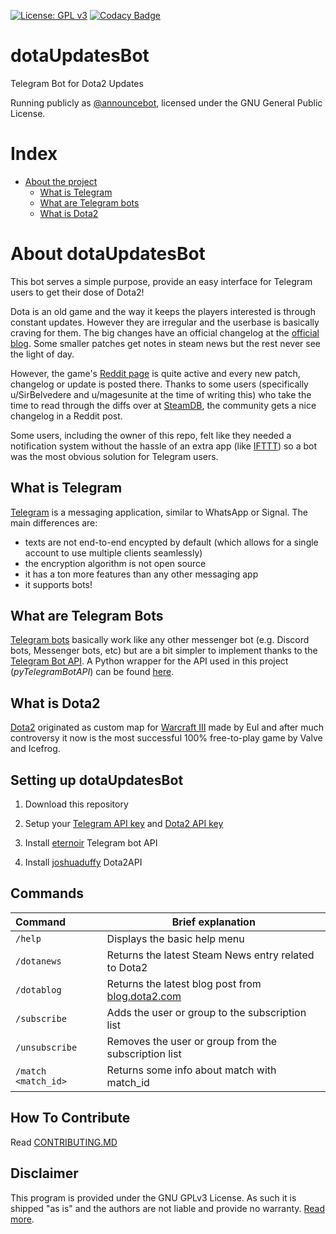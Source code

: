 [![License: GPL v3](https://img.shields.io/badge/License-GPL%20v3-blue.svg)](https://www.gnu.org/licenses/gpl-3.0)
[![Codacy Badge](https://api.codacy.com/project/badge/Grade/ba82c2f871a44d3db708b88abeed5f7a)](https://www.codacy.com/app/zachkont/dotaUpdatesBot?utm_source=github.com&amp;utm_medium=referral&amp;utm_content=zachkont/dotaUpdatesBot&amp;utm_campaign=Badge_Grade)

# dotaUpdatesBot

Telegram Bot for Dota2 Updates

Running publicly as [@announcebot](http://telegram.me/announcebot), licensed under the GNU General Public License.

# Index

- [About the project](#about-dotaupdatesbot)
  - [What is Telegram](#what-is-telegram)
  - [What are Telegram bots](#what-are-telegram-bots)
  - [What is Dota2](#what-is-dota2)

# About dotaUpdatesBot

This bot serves a simple purpose, provide an easy interface for Telegram users to get their dose of Dota2!

Dota is an old game and the way it keeps the players interested is through constant updates. However they are irregular and the userbase is basically craving for them. The big changes have an official changelog at the [official blog](https://blog.dota2.com). Some smaller patches get notes in steam news but the rest never see the light of day.

However, the game's [Reddit page](https://www.reddit.com/r/DotA2/) is quite active and every new patch, changelog or update is posted there. Thanks to some users (specifically u/SirBelvedere and u/magesunite at the time of writing this) who take the time to read through the diffs over at [SteamDB](https://steamdb.info/patchnotes/), the community gets a nice changelog in a Reddit post.

Some users, including the owner of this repo, felt like they needed a notification system without the hassle of an extra app (like [IFTTT](https://play.google.com/store/apps/details?id=com.ifttt.ifttt&hl=en)) so a bot was the most obvious solution for Telegram users.

## What is Telegram

[Telegram](https://telegram.org/) is a messaging application, similar to WhatsApp or Signal. The main differences are:

- texts are not end-to-end encypted by default (which allows for a single account to use multiple clients seamlessly)
- the encryption algorithm is not open source
- it has a ton more features than any other messaging app
- it supports bots!

## What are Telegram Bots

[Telegram bots](https://core.telegram.org/bots) basically work like any other messenger bot (e.g. Discord bots, Messenger bots, etc) but are a bit simpler to implement thanks to the [Telegram Bot API](https://core.telegram.org/bots/api). A Python wrapper for the API used in this project (*pyTelegramBotAPI*) can be found [here](https://github.com/eternnoir/pyTelegramBotAPI/).

## What is Dota2

[Dota2](https://www.dota2.com) originated as custom map for [Warcraft III](http://us.blizzard.com/en-us/games/war3/) made by Eul and after much controversy it now is the most successful 100% free-to-play game by Valve and Icefrog.

## Setting up dotaUpdatesBot

1. Download this repository

2. Setup your [Telegram API key](https://core.telegram.org/api/obtaining_api_id) and [Dota2 API key](https://dota2api.readthedocs.io/en/latest/tutorial.html#getting-an-api-key)

3. Install [eternoir](https://github.com/eternnoir/pyTelegramBotAPI/) Telegram bot API

4. Install [joshuaduffy](https://github.com/joshuaduffy/dota2api) Dota2API

## Commands

|Command | Brief explanation|
:----------------| -------------
|`/help`|Displays the basic help menu|
|`/dotanews`|Returns the latest Steam News entry related to Dota2 |
|`/dotablog`|Returns the latest blog post from [blog.dota2.com](https://blog.dota2.com)|
|`/subscribe`|Adds the user or group to the subscription list|
|`/unsubscribe`|Removes the user or group from the subscription list|
|`/match <match_id>`|Returns some info about match with match_id|

## How To Contribute

Read [CONTRIBUTING.MD](https://github.com/zachkont/dotaUpdatesBot/blob/master/CONTRIBUTING.md#how-to-contribute)

## Disclaimer

This program is provided under the GNU GPLv3 License. As such it is shipped "as is" and the authors are not liable and provide no warranty. [Read more](LICENSE).